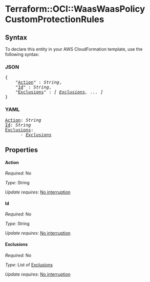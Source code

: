 # Terraform::OCI::WaasWaasPolicy CustomProtectionRules

## Syntax

To declare this entity in your AWS CloudFormation template, use the following syntax:

### JSON

<pre>
{
    "<a href="#action" title="Action">Action</a>" : <i>String</i>,
    "<a href="#id" title="Id">Id</a>" : <i>String</i>,
    "<a href="#exclusions" title="Exclusions">Exclusions</a>" : <i>[ <a href="customprotectionrules-exclusions.md">Exclusions</a>, ... ]</i>
}
</pre>

### YAML

<pre>
<a href="#action" title="Action">Action</a>: <i>String</i>
<a href="#id" title="Id">Id</a>: <i>String</i>
<a href="#exclusions" title="Exclusions">Exclusions</a>: <i>
      - <a href="customprotectionrules-exclusions.md">Exclusions</a></i>
</pre>

## Properties

#### Action

_Required_: No

_Type_: String

_Update requires_: [No interruption](https://docs.aws.amazon.com/AWSCloudFormation/latest/UserGuide/using-cfn-updating-stacks-update-behaviors.html#update-no-interrupt)

#### Id

_Required_: No

_Type_: String

_Update requires_: [No interruption](https://docs.aws.amazon.com/AWSCloudFormation/latest/UserGuide/using-cfn-updating-stacks-update-behaviors.html#update-no-interrupt)

#### Exclusions

_Required_: No

_Type_: List of <a href="customprotectionrules-exclusions.md">Exclusions</a>

_Update requires_: [No interruption](https://docs.aws.amazon.com/AWSCloudFormation/latest/UserGuide/using-cfn-updating-stacks-update-behaviors.html#update-no-interrupt)

